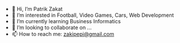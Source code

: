 - 👋 Hi, I’m Patrik Zakat
- 👀 I’m interested in Football, Video Games, Cars, Web Development
- 🌱 I’m currently learning Business Informatics
- 💞️ I’m looking to collaborate on ...
- 📫 How to reach me: zakipepi@gmail.com

<!---
corvinus-yubqne/corvinus-yubqne is a ✨ special ✨ repository because its `README.md` (this file) appears on your GitHub profile.
You can click the Preview link to take a look at your changes.
--->
